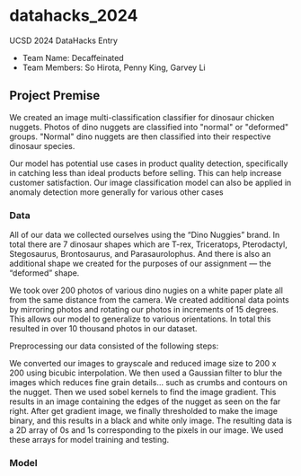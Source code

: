 # datahacks_2024
UCSD 2024 DataHacks Entry
* Team Name: Decaffeinated
* Team Members: So Hirota, Penny King, Garvey Li

## Project Premise 
We created an image multi-classification classifier for dinosaur chicken nuggets. Photos of dino nuggets are classified into "normal" or "deformed" groups. "Normal" dino nuggets are then classified into their respective dinosaur species.

Our model has potential use cases in product quality detection, specifically in catching less than ideal products before selling. This can help increase customer satisfaction. Our image classification model can also be applied in anomaly detection more generally for various other cases


### Data
All of our data we collected ourselves using the “Dino Nuggies” brand. In total there are 7 dinosaur shapes which are T-rex, Triceratops, Pterodactyl, Stegosaurus, Brontosaurus, and Parasaurolophus. And there is also an additional shape we created for the purposes of our assignment –– the “deformed” shape.


We took over 200 photos of various dino nugies on a white paper plate all from the same distance from the camera. We created additional data points by mirroring photos and rotating our photos in increments of 15 degrees. This allows our model to generalize to various orientations. In total this resulted in over 10 thousand photos in our dataset.


Preprocessing our data consisted of the following steps:


We converted our images to grayscale and reduced image size to 200 x 200 using bicubic interpolation. We then used a Gaussian filter to blur the images which reduces fine grain details… such as crumbs and contours on the nugget. Then we used sobel kernels to find the image gradient. This results in an image containing the edges of the nugget as seen on the far right. After get gradient image, we finally thresholded to make the image binary, and this results in a black and white only image. The resulting data is a 2D array of 0s and 1s corresponding to the pixels in our image. We used these arrays for model training and testing.


### Model


